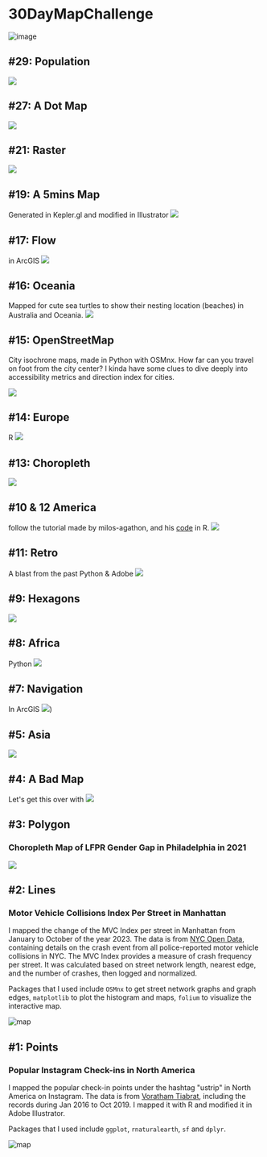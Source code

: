 



# 30DayMapChallenge

![image](https://github.com/cyber-hbliu/30DayMapChallenge/assets/75055449/913c54a9-9a97-4593-8e49-d8bb0f722356)


## #29: Population
![](https://github.com/cyber-hbliu/30DayMapChallenge/blob/460cc38d111ca136a7cd3dc03305c6feca3357d1/29/map.gif)

## #27: A Dot Map
![](https://github.com/cyber-hbliu/30DayMapChallenge/blob/bebabc6a52d41d1018bd11dee28105b0b6989bb9/27/miami_map.png)

## #21: Raster
![](https://github.com/cyber-hbliu/30DayMapChallenge/blob/3a02bf3bf7edc47e2f9f8b5422c5600e2b7e63e9/21/city_expansion.png)

## #19: A 5mins Map
Generated in Kepler.gl and modified in Illustrator
![](https://github.com/cyber-hbliu/30DayMapChallenge/blob/1d65703d32cf4d64304dec3370712d692f595243/19/map.png)

## #17: Flow
in ArcGIS
![](https://github.com/cyber-hbliu/30DayMapChallenge/blob/d53533207f07d6cee4b946cf15dd4103e1fee118/17/flow.png)

## #16: Oceania
Mapped for cute sea turtles to show their nesting location (beaches) in Australia and Oceania. 
![](https://github.com/cyber-hbliu/30DayMapChallenge/blob/1f265498d94595b0de3295da9f28fd2518891f48/16/Layout.png)

## #15: OpenStreetMap
City isochrone maps, made in Python with OSMnx. How far can you travel on foot from the city center? I kinda have some clues to dive deeply into accessibility metrics and direction index for cities. 

![](https://github.com/cyber-hbliu/30DayMapChallenge/blob/808b32945a7583e9cdb12d164a8f872c1d64acdd/15/1.gif)


## #14: Europe
R
![](https://github.com/cyber-hbliu/30DayMapChallenge/blob/da9eaab8143e256958efa1ba0fbc04204bd05934/14/europe_map.png)

## #13: Choropleth
![](https://github.com/cyber-hbliu/30DayMapChallenge/blob/31d5588b463b7e65233532888a49386ce05b6fba/13/choropleth_1.png)

## #10 & 12 America
follow the tutorial made by milos-agathon, and his [code](https://github.com/milos-agathon/mapping-wind-wtih-r/tree/main) in R.
![](https://github.com/cyber-hbliu/30DayMapChallenge/blob/a84ab9e1da2a996497063df60107908382ead07b/10%20%26%2012/america_map.png)


## #11: Retro
A blast from the past
Python & Adobe
![](https://github.com/cyber-hbliu/30DayMapChallenge/blob/67c3128ee46b0f09ba0d713341480d334aee2a6b/11/migrants_map.png)

## #9: Hexagons
![](https://github.com/cyber-hbliu/30DayMapChallenge/blob/335cc81ef7d27f9d358e4e40c8cf666f2ff6c3bf/9/hexagon.png)

## #8: Africa
Python
![](https://github.com/cyber-hbliu/30DayMapChallenge/blob/11bc7f65ffc7faaf0d0d7026809395a81af1bb77/8/1.gif)

## #7: Navigation
In ArcGIS
![](https://github.com/cyber-hbliu/30DayMapChallenge/blob/161b139e6a651b7a1e97548689a4f614b39cbbc7/7/yosemite.png))


## #5: Asia
![](https://github.com/cyber-hbliu/30DayMapChallenge/blob/7fbe9d1cb09a4db704a1ce488306adeb05afb965/5/reefatrisk.gif)

## #4: A Bad Map
Let's get this over with
![](https://github.com/cyber-hbliu/30DayMapChallenge/blob/bcb8ef109fc8c440c21683200b1442c7ccbc5651/4/map.png)

## #3: Polygon
### Choropleth Map of LFPR Gender Gap in Philadelphia in 2021
![](https://github.com/cyber-hbliu/30DayMapChallenge/blob/a3dd4fd32e9c2a7e52c21d58ff31a9bdfc54b0a3/3/map.png)


## #2: Lines 

### Motor Vehicle Collisions Index Per Street in Manhattan

I mapped the change of the MVC Index per street in Manhattan from January to October of the year 2023. The data is from [NYC Open Data](https://data.cityofnewyork.us/Public-Safety/Motor-Vehicle-Collisions-Crashes/h9gi-nx95), containing details on the crash event from all police-reported motor vehicle collisions in NYC. The MVC Index provides a measure of crash frequency per street. It was calculated based on street network length, nearest edge, and the number of crashes, then logged and normalized.

Packages that I used include `OSMnx` to get street network graphs and graph edges, `matplotlib` to plot the histogram and maps, `folium` to visualize the interactive map.

![map](https://github.com/cyber-hbliu/30DayMapChallenge/blob/260b059e83e6f1ac74e942f3724594e099f550cc/2/1.gif)


## #1: Points

### Popular Instagram Check-ins in North America

I mapped the popular check-in points under the hashtag "ustrip" in North America on Instagram. The data is from [Voratham Tiabrat](https://zenodo.org/records/3530864#.Y9Y5itJBwUE), including the records during Jan 2016 to Oct 2019. I mapped it with R and modified it in Adobe Illustrator. 

Packages that I used include `ggplot`, `rnaturalearth`, `sf` and `dplyr`.

![map](https://github.com/cyber-hbliu/30DayMapChallenge/blob/1f28f8f404d33ab921691dc18219d583cce79363/1/map.png)



